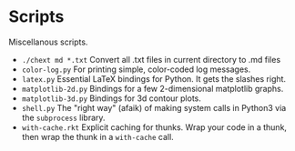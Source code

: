 Scripts
=======

Miscellanous scripts.

- `./chext md *.txt` Convert all .txt files in current directory to .md files
- `color-log.py` For printing simple, color-coded log messages.
- `latex.py` Essential LaTeX bindings for Python. It gets the slashes right.
- `matplotlib-2d.py` Bindings for a few 2-dimensional matplotlib graphs.
- `matplotlib-3d.py` Bindings for 3d contour plots.
- `shell.py` The "right way" (afaik) of making system calls in Python3 via the `subprocess` library.
- `with-cache.rkt` Explicit caching for thunks. Wrap your code in a thunk, then wrap the thunk in a `with-cache` call.
